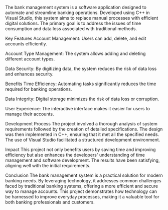 The bank management system is a software application designed to automate and streamline banking operations. Developed using C++ in Visual Studio, this system aims to replace manual processes with efficient digital solutions. The primary goal is to address the issues of time consumption and data loss associated with traditional methods.

Key Features
Account Management: Users can add, delete, and edit accounts efficiently.

Account Type Management: The system allows adding and deleting different account types.

Data Security: By digitizing data, the system reduces the risk of data loss and enhances security.

Benefits
Time Efficiency: Automating tasks significantly reduces the time required for banking operations.

Data Integrity: Digital storage minimizes the risk of data loss or corruption.

User Experience: The interactive interface makes it easier for users to manage their accounts.

Development Process
The project involved a thorough analysis of system requirements followed by the creation of detailed specifications. The design was then implemented in C++, ensuring that it met all the specified needs. The use of Visual Studio facilitated a structured development environment.

Impact
This project not only benefits users by saving time and improving efficiency but also enhances the developers' understanding of time management and software development. The results have been satisfying, aligning well with the initial requirements.

Conclusion
The bank management system is a practical solution for modern banking needs. By leveraging technology, it addresses common challenges faced by traditional banking systems, offering a more efficient and secure way to manage accounts. This project demonstrates how technology can be harnessed to improve everyday processes, making it a valuable tool for both banking professionals and customers.

